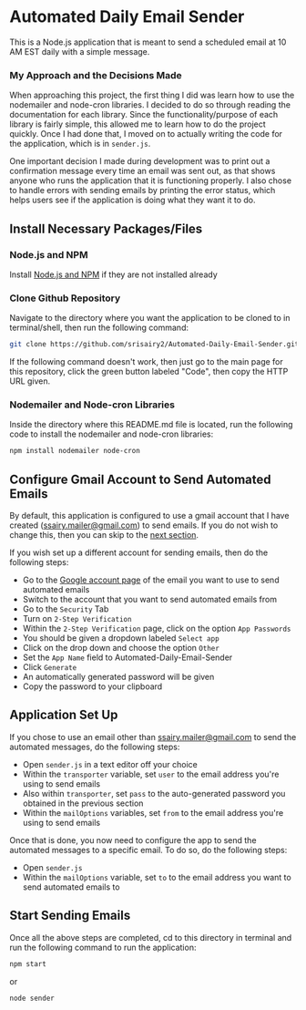 # Automated Daily Email Sender

This is a Node.js application that is meant to send a scheduled email at 10 AM EST daily with a simple message.

### My Approach and the Decisions Made

When approaching this project, the first thing I did was learn how to use the nodemailer and node-cron libraries. I decided to do so through reading the documentation for each library. Since the functionality/purpose of each library is fairly simple, this allowed me to learn how to do the project quickly. Once I had done that, I moved on to actually writing the code for the application, which is in `sender.js`.

One important decision I made during development was to print out a confirmation message every time an email was sent out, as that shows anyone who runs the application that it is functioning properly. I also chose to handle errors with sending emails by printing the error status, which helps users see if the application is doing what they want it to do.

## Install Necessary Packages/Files

### Node.js and NPM

Install [Node.js and NPM](https://nodejs.org/en/download) if they are not installed already

### Clone Github Repository

Navigate to the directory where you want the application to be cloned to in terminal/shell, then run the following command:

```sh
git clone https://github.com/srisairy2/Automated-Daily-Email-Sender.git
```

If the following command doesn't work, then just go to the main page for this repository, click the green button labeled "Code", then copy the HTTP URL given.

### Nodemailer and Node-cron Libraries

Inside the directory where this README.md file is located, run the following code to install the nodemailer and node-cron libraries:

```sh
npm install nodemailer node-cron
```

## Configure Gmail Account to Send Automated Emails

By default, this application is configured to use a gmail account that I have created (ssairy.mailer@gmail.com) to send emails. If you do not wish to change this, then you can skip to the [next section](#application-set-up).

If you wish set up a different account for sending emails, then do the following steps:

- Go to the [Google account page](https://myaccount.google.com/) of the email you want to use to send automated emails
- Switch to the account that you want to send automated emails from
- Go to the `Security` Tab
- Turn on `2-Step Verification`
- Within the `2-Step Verification` page, click on the option `App Passwords`
- You should be given a dropdown labeled `Select app`
- Click on the drop down and choose the option `Other`
- Set the `App Name` field to Automated-Daily-Email-Sender
- Click `Generate`
- An automatically generated password will be given
- Copy the password to your clipboard

## Application Set Up

If you chose to use an email other than ssairy.mailer@gmail.com to send the automated messages, do the following steps:

- Open `sender.js` in a text editor off your choice
- Within the `transporter` variable, set `user` to the email address you're using to send emails
- Also within `transporter`, set `pass` to the auto-generated password you obtained in the previous section
- Within the `mailOptions` variables, set `from` to the email address you're using to send emails

Once that is done, you now need to configure the app to send the automated messages to a specific email. To do so, do the following steps:

- Open `sender.js`
- Within the `mailOptions` variable, set `to` to the email address you want to send automated emails to

## Start Sending Emails

Once all the above steps are completed, cd to this directory in terminal and run the following command to run the application:

```sh
npm start
```

or

```sh
node sender
```
